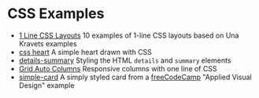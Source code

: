 # CSS Examples

- [1 Line CSS Layouts](https://janegca.github.io/examples/css/1-line-layouts/1-line-layouts.html)
  10 examples of 1-line CSS layouts based on Una Kravets examples
- [css heart](https://janegca.github.io/examples/css/heart/heart.html) A simple
  heart drawn with CSS
- [details-summary](https://janegca.github.io/examples/css/details-summary/details-summary.html)
  Styling the HTML `details` and `summary` elements
- [Grid Auto Columns](https://janegca.github.io/examples/css/grid-auto-cols/grid-auto-cols.html)
  Responsive columns with one line of CSS
- [simple-card](https://janegca.github.io/examples/css/simple-card/simple-card.html)
  A simply styled card from a [freeCodeCamp](https://freecodecamp.org) "Applied
  Visual Design" example
